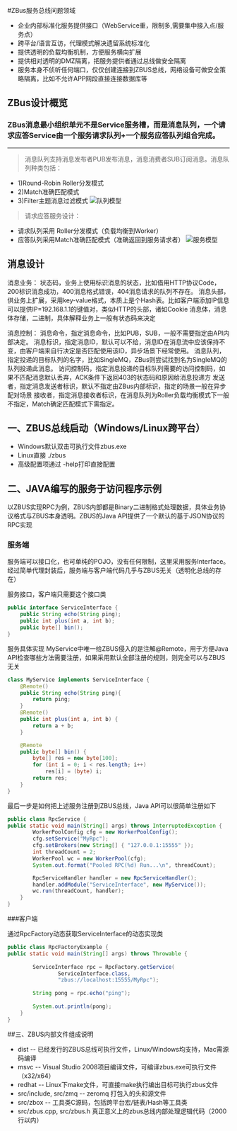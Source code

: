 #ZBus服务总线问题领域
* 企业内部标准化服务提供接口（WebService重，限制多,需要集中接入点/服务点）
* 跨平台/语言互访，代理模式解决遗留系统标准化
* 提供透明的负载均衡机制，方便服务横向扩展
* 提供相对透明的DMZ隔离，把服务提供者通过总线做安全隔离
* 服务本身不侦听任何端口，仅仅创建连接到ZBUS总线，网络设备可做安全策略隔离，比如不允许APP网段直接连接数据库等

## ZBus设计概览
### ZBus消息最小组织单元不是Service服务槽，而是消息队列，一个请求应答Service由一个服务请求队列+一个服务应答队列组合完成。

***


> 消息队列支持消息发布者PUB发布消息，消息消费者SUB订阅消息。消息队列种类包括：
* 1)Round-Robin Roller分发模式 
* 2)Match准确匹配模式
* 3)Filter主题消息过滤模式
![队列模型](http://git.oschina.net/uploads/images/2014/0413/135225_e1c3253c_7458.png)

> 请求应答服务设计：
* 请求队列采用 Roller分发模式（负载均衡到Worker）
* 应答队列采用Match准确匹配模式（准确返回到服务请求者）
![服务模型](http://git.oschina.net/uploads/images/2014/0413/135201_9609b24a_7458.png)

## 消息设计

消息业务：
状态码，业务上使用标识消息的状态，比如借用HTTP协议Code，200标识消息成功，400消息格式错误，404消息请求的队列不存在。
消息头部，供业务上扩展，采用key-value格式，本质上是个Hash表。比如客户端添加IP信息可以提供IP=192.168.1.1的键值对，类似HTTP的头部，诸如Cookie
消息体，消息体存储，二进制，具体解释业务上一般有状态码来决定


消息控制：
消息命令，指定消息命令，比如PUB，SUB，一般不需要指定由API内部决定。
消息标识，指定消息ID，默认可以不给，消息ID在消息流中应该保持不变，由客户端来自行决定是否匹配使用该ID，异步场景下经常使用。
消息队列，指定投递的目标队列的名字，比如SingleMQ，ZBus则尝试找到名为SingleMQ的队列投递此消息。
访问控制码，指定消息投递的目标队列需要的访问控制码，如果不匹配消息默认丢弃，ACK条件下返回403的状态码和原因给消息投递方
发送者，指定消息发送者标识，默认不指定由ZBus内部标识，指定的场景一般在异步配对场景
接收者，指定消息接收者标识，在消息队列为Roller负载均衡模式下一般不指定，Match确定匹配模式下需指定。

## 一、ZBUS总线启动（Windows/Linux跨平台）

* Windows默认双击可执行文件zbus.exe
* Linux直接 ./zbus
* 高级配置项通过 -help打印直接配置

## 二、JAVA编写的服务于访问程序示例

以ZBUS实现RPC为例，ZBUS内部都是Binary二进制格式处理数据，具体业务协议格式与ZBUS本身透明。ZBUS的Java API提供了一个默认的基于JSON协议的RPC实现

### 服务端

服务端可以接口化，也可单纯的POJO，没有任何限制，这里采用服务Interface。经过简单代理封装后，服务端与客户端代码几乎与ZBUS无关（透明化总线的存在）

服务接口，客户端只需要这个接口类

```java
public interface ServiceInterface { 
	public String echo(String ping); 
	public int plus(int a, int b);
	public byte[] bin();
}
```

服务具体实现
MyService中唯一给ZBUS侵入的是注解@Remote，用于方便Java API检查哪些方法需要注册，如果采用默认全部注册的规则，则完全可以与ZBUS无关

```java
class MyService implements ServiceInterface {
	@Remote() 
	public String echo(String ping){ 
		return ping;
	}
	@Remote()
	public int plus(int a, int b) {
		return a + b;
	}

	@Remote
	public byte[] bin() {
		byte[] res = new byte[100];
		for (int i = 0; i < res.length; i++)
			res[i] = (byte) i;
		return res;
	}
}
```

最后一步是如何把上述服务注册到ZBUS总线，Java API可以很简单注册如下

```java
public class RpcService {
public static void main(String[] args) throws InterruptedException { 
		WorkerPoolConfig cfg = new WorkerPoolConfig();
		cfg.setService("MyRpc"); 
		cfg.setBrokers(new String[] { "127.0.0.1:15555" });
		int threadCount = 2;
		WorkerPool wc = new WorkerPool(cfg);
		System.out.format("Pooled RPC(%d) Run...\n", threadCount);

		RpcServiceHandler handler = new RpcServiceHandler();  	
		handler.addModule("ServiceInterface", new MyService());  
		wc.run(threadCount, handler); 
	}
}
```

###客户端

通过RpcFactory动态获取ServiceInterface的动态实现类

```java
public class RpcFactoryExample {
public static void main(String[] args) throws Throwable { 
		
		ServiceInterface rpc = RpcFactory.getService(
				ServiceInterface.class, 
				"zbus://localhost:15555/MyRpc"); 
		
		String pong = rpc.echo("ping");
		
		System.out.println(pong); 
	}
}
```

##三、ZBUS内部文件组成说明

* dist -- 已经发行的ZBUS总线可执行文件，Linux/Windows均支持，Mac需源码编译
* msvc -- Visual Studio 2008项目编译文件，可编译zbus.exe可执行文件（x32/x64）
* redhat -- Linux下make文件，可直接make执行编出目标可执行zbus文件
* src/include, src/zmq -- zeromq 打包入的头和源文件
* src/zbox -- 工具类C源码，包括跨平台宏/链表/Hash等工具类
* src/zbus.cpp, src/zbus.h 真正意义上的zbus总线内部处理逻辑代码（2000行以内）


